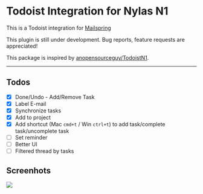 
# Todoist Integration for Nylas N1

This is a Todoist integration for [Mailspring](https://getmailspring.com/)

This plugin is still under development. Bug reports, feature requests are appreciated!

This package is inspired by [anopensourceguy/TodoistN1](https://github.com/anopensourceguy/TodoistN1).

---

## Todos
- [x] Done/Undo - Add/Remove Task
- [x] Label E-mail
- [x] Synchronize tasks
- [x] Add to project
- [x] Add shortcut (Mac `cmd+t` / Win `ctrl+t`) to add task/complete task/uncomplete task
- [ ] Set reminder
- [ ] Better UI
- [ ] Filtered thread by tasks

## Screenhots
![](assets/screen.jpg)
